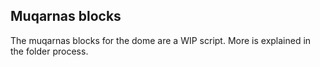 ## Muqarnas blocks
The muqarnas blocks for the dome are a WIP script. More is explained in the folder process.

